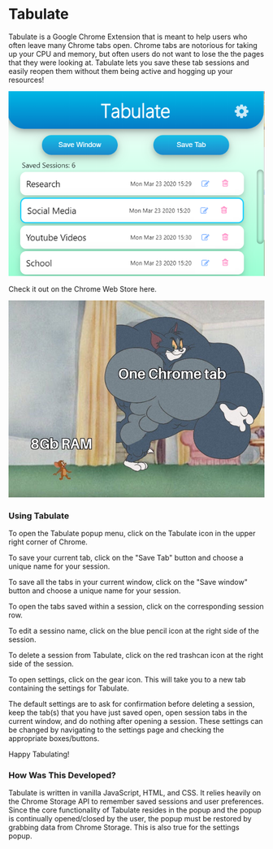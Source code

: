 # Tabulate

Tabulate is a Google Chrome Extension that is meant to help users who often leave many Chrome tabs open. Chrome tabs are notorious for taking up your CPU and memory, but often users do not want to lose the the pages that they were looking at. Tabulate lets you save these tab sessions and easily reopen them without them being active and hogging up your resources!

![Tabulate popup](https://github.com/JeremyTsaii/Images/blob/master/popup.png)

Check it out on the Chrome Web Store here.

![Tabulate meme](https://github.com/JeremyTsaii/Images/blob/master/meme.JPG)

### Using Tabulate

To open the Tabulate popup menu, click on the Tabulate icon in the upper right corner of Chrome. 

To save your current tab, click on the "Save Tab" button and choose a unique name for your session.

To save all the tabs in your current window, click on the "Save window" button and choose a unique name for your session.

To open the tabs saved within a session, click on the corresponding session row.

To edit a sessino name, click on the blue pencil icon at the right side of the session.

To delete a session from Tabulate, click on the red trashcan icon at the right side of the session.

To open settings, click on the gear icon. This will take you to a new tab containing the settings for Tabulate.

The default settings are to ask for confirmation before deleting a session, keep the tab(s) that you have just saved open, open session tabs in the current window, and do nothing after opening a session. These settings can be changed by navigating to the settings page and checking the appropriate boxes/buttons.

Happy Tabulating!

### How Was This Developed?

Tabulate is written in vanilla JavaScript, HTML, and CSS. It relies heavily on the Chrome Storage API to remember saved sessions and user preferences. Since the core functionality of Tabulate resides in the popup and the popup is continually opened/closed by the user, the popup must be restored by grabbing data from Chrome Storage. This is also true for the settings popup. 


